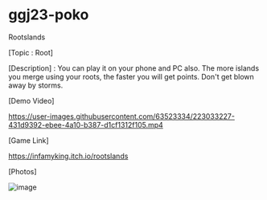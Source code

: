 # ggj23-poko

Rootslands

[Topic : Root]


[Description]
: You can play it on your phone and PC also. The more islands you merge using your roots, the faster you will get points. Don't get blown away by storms.


[Demo Video]

https://user-images.githubusercontent.com/63523334/223033227-431d9392-ebee-4a10-b387-d1cf1312f105.mp4


[Game Link]

https://infamyking.itch.io/rootslands



[Photos]

![image](https://user-images.githubusercontent.com/63523334/223039650-8c1d8dc9-9ba3-43d9-99be-a983d5c71a9e.png)
